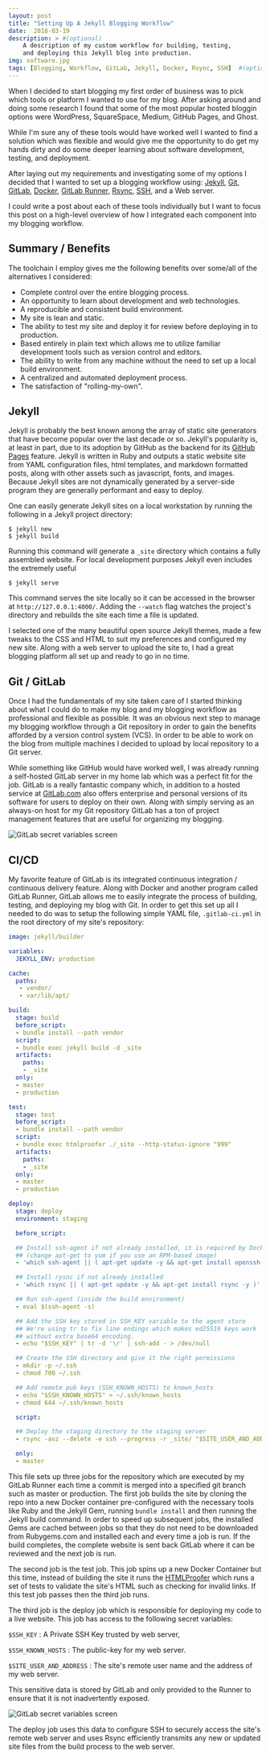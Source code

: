 ```yaml
---
layout: post
title: "Setting Up A Jekyll Blogging Workflow"
date:  2018-03-19
description: > #(optional)
    A description of my custom workflow for building, testing,
    and deploying this Jekyll blog into production.
img: software.jpg
tags: [Blogging, Workflow, GitLab, Jekyll, Docker, Rsync, SSH]  #(optional)
---
```


When I decided to start blogging my first order of business was to pick which tools or platform I wanted to use for my blog.
After asking around and doing some research I found that some of the most popular hosted bloggin options were WordPress, SquareSpace, Medium, GitHub Pages, and Ghost.
<!-- insert links for blogging platforms -->
While I'm sure any of these tools would have worked well I wanted to find a solution which was flexible and would give me the opportunity to do get my hands dirty and do some deeper learning about software development, testing, and deployment.

After laying out my requirements and investigating some of my options I decided that I wanted to set up a blogging workflow using: [Jekyll], [Git], [GitLab], [Docker], [GitLab Runner], [Rsync], [SSH], and a Web server.
<!-- insert links for tools -->
I could write a post about each of these tools individually but I want to focus this post on a high-level overview of how I integrated each component into my blogging workflow.

[Jekyll]: https://jekyllrb.com
[Git]: https://git-scm.com
[GitLab]:https://gitlab.com
[Docker]: https://docker.com
[GitLab Runner]: https://docs.gitlab.com/runner/
[Rsync]: https://rsync.samba.org/
[SSH]: https://www.openssh.com/s

## Summary / Benefits

The toolchain I employ gives me the following benefits over some/all of the alternatives I considered:

  * Complete control over the entire blogging process.
  * An opportunity to learn about development and web technologies.
  * A reproducible and consistent build environment.
  * My site is lean and static.
  * The ability to test my site and deploy it for review before deploying in to production.
  * Based entirely in plain text which allows me to utilize familiar development tools such as version control and editors.
  * The ability to write from any machine without the need to set up a local build environment.
  * A centralized and automated deployment process.
  * The satisfaction of "rolling-my-own".

## Jekyll

Jekyll is probably the best known among the array of static site generators that have become popular over the last decade or so.
Jekyll's popularity is, at least in part, due to its adoption by GitHub as the
backend for its [GitHub Pages](https://pages.github.com) feature.
Jekyll is written in Ruby and outputs a static website site from YAML configuration files, html templates, and markdown formatted posts, along with other assets such as javascript, fonts, and images.
Because Jekyll sites are not dynamically generated by a server-side program they are generally performant and easy to deploy.

One can easily generate Jekyll sites on a local workstation by running the following in a Jekyll project directory:

``` console
$ jekyll new
$ jekyll build
```
<!-- Why is the install in bundle install green? -->

Running this command will generate a `_site` directory which contains a fully assembled website.
For local development purposes Jekyll even includes the extremely useful

``` terminal
$ jekyll serve
```

This command serves the site locally so it can be accessed in the browser at `http://127.0.0.1:4000/`. Adding the `--watch` flag watches the project's directory and rebuilds the site each time a file is updated.

I selected  one of the many beautiful open source Jekyll themes, made a few tweaks to the CSS and HTML to suit my preferences and configured my new site.
Along with a web server to upload the site to, I had a great blogging platform all set up and ready to go in no time.

## Git / GitLab

Once I had the fundamentals of my site taken care of I started thinking about what I could do to make my blog and my blogging workflow as professional and flexible as possible.
It was an obvious next step to manage my blogging workflow through a Git repository in order to gain the benefits afforded by a version control system (VCS).
In order to be able to work on the blog from multiple machines I decided to upload by local repository to a Git server.

While something like GitHub would have worked well, I was already running a self-hosted GitLab server in my home lab which was a perfect fit for the job.
GitLab is a really fantastic company which, in addition to a hosted service at [GitLab.com](https://gitlab.com) also offers enterprise and personal versions of its software for users to deploy on their own.
Along with simply serving as an always-on host for my Git repository GitLab has a ton of project management features that are useful for organizing my blogging.

![GitLab secret variables screen](/assets/img/gitlab-blog-repo.png)

## CI/CD

My favorite feature of GitLab is its integrated continuous integration / continuous delivery feature.
Along with Docker and another program called GitLab Runner, GitLab allows me to easily integrate the process of building, testing, and deploying my blog with Git.
In order to get this set up all I needed to do was to setup the following simple YAML file, `.gitlab-ci.yml` in the root directory of my site's repository:

``` yml
image: jekyll/builder

variables:
  JEKYLL_ENV: production

cache:
  paths:
   - vendor/
   - var/lib/apt/

build:
  stage: build
  before_script:
  - bundle install --path vendor
  script:
  - bundle exec jekyll build -d _site
  artifacts:
    paths:
    - _site
  only:
  - master
  - production

test:
  stage: test
  before_script:
  - bundle install --path vendor
  script:
  - bundle exec htmlproofer ./_site --http-status-ignore "999"
  artifacts:
    paths:
    - _site
  only:
  - master
  - production

deploy:
  stage: deploy
  environment: staging

  before_script:

  ## Install ssh-agent if not already installed, it is required by Docker.
  ## (change apt-get to yum if you use an RPM-based image)
  - 'which ssh-agent || ( apt-get update -y && apt-get install openssh-client -y )'

  ## Install rysnc if not already installed
  - 'which rsync || ( apt-get update -y && apt-get install rsync -y )'

  ## Run ssh-agent (inside the build environment)
  - eval $(ssh-agent -s)

  ## Add the SSH key stored in SSH_KEY variable to the agent store
  ## We're using tr to fix line endings which makes ed25519 keys work
  ## without extra base64 encoding.
  - echo "$SSH_KEY" | tr -d '\r' | ssh-add - > /dev/null

  ## Create the SSH directory and give it the right permissions
  - mkdir -p ~/.ssh
  - chmod 700 ~/.ssh

  ## Add remote pub keys (SSH_KNOWN_HOSTS) to known_hosts
  - echo "$SSH_KNOWN_HOSTS" > ~/.ssh/known_hosts
  - chmod 644 ~/.ssh/known_hosts

  script:

  ## Deploy the staging directory to the staging server
  - rsync -avz --delete -e ssh --progress -r _site/ "$SITE_USER_AND_ADDRESS"

  only:
  - master
```

This file sets up three jobs for the repository which are executed by my GitLab Runner each time a commit is merged into a specified git branch such as master or production.
The first job builds the site by cloning the repo into a new Docker container pre-configured with the necessary tools like Ruby and the Jekyll Gem, running `bundle install` and then running the Jekyll build command.
In order to speed up subsequent jobs, the installed Gems are cached between jobs so that they do not need to be downloaded from Rubygems.com and installed each and every time a job is run.
If the build completes, the complete website is sent back GitLab where it can be reviewed and the next job is run.


The second job is the test job.
This job spins up a new Docker Container but this time, instead of building the site it runs the [HTMLProofer](https://github.com/gjtorikian/html-proofer) which runs a set of tests to validate the site's HTML such as checking for invalid links.
If this test job passes then the third job runs.

The third job is the deploy job which is responsible for deploying my code to a live website.
This job has access to the following secret variables:

`$SSH_KEY`
:  A Private SSH Key trusted by web server,

`$SSH_KNOWN_HOSTS`
:  The public-key for my web server.

`$SITE_USER_AND_ADDRESS`
:  The site's remote user name and the address of my web server.

This sensitive data is stored by GitLab and only provided to the Runner to ensure that it is not inadvertently exposed.

![GitLab secret variables screen](/assets/img/gitlab-ci-cd-secret-vars.png)

The deploy job uses this data to configure SSH to securely access the site's remote web server and uses Rsync efficiently transmits any new or updated site files from the build process to the web server.
